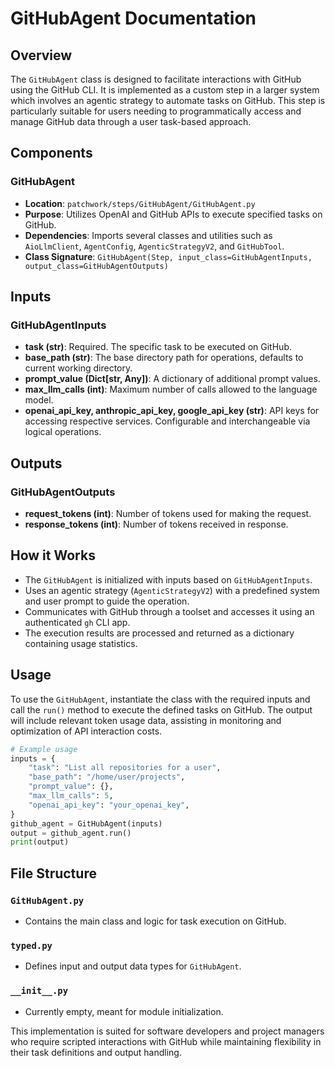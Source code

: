 # GitHubAgent Documentation

## Overview
The `GitHubAgent` class is designed to facilitate interactions with GitHub using the GitHub CLI. It is implemented as a custom step in a larger system which involves an agentic strategy to automate tasks on GitHub. This step is particularly suitable for users needing to programmatically access and manage GitHub data through a user task-based approach.

## Components

### GitHubAgent
- **Location**: `patchwork/steps/GitHubAgent/GitHubAgent.py`
- **Purpose**: Utilizes OpenAI and GitHub APIs to execute specified tasks on GitHub.
- **Dependencies**: Imports several classes and utilities such as `AioLlmClient`, `AgentConfig`, `AgenticStrategyV2`, and `GitHubTool`.
- **Class Signature**: `GitHubAgent(Step, input_class=GitHubAgentInputs, output_class=GitHubAgentOutputs)`

## Inputs

### GitHubAgentInputs
- **task (str)**: Required. The specific task to be executed on GitHub.
- **base_path (str)**: The base directory path for operations, defaults to current working directory.
- **prompt_value (Dict[str, Any])**: A dictionary of additional prompt values.
- **max_llm_calls (int)**: Maximum number of calls allowed to the language model.
- **openai_api_key, anthropic_api_key, google_api_key (str)**: API keys for accessing respective services. Configurable and interchangeable via logical operations.

## Outputs

### GitHubAgentOutputs
- **request_tokens (int)**: Number of tokens used for making the request.
- **response_tokens (int)**: Number of tokens received in response.

## How it Works
- The `GitHubAgent` is initialized with inputs based on `GitHubAgentInputs`.
- Uses an agentic strategy (`AgenticStrategyV2`) with a predefined system and user prompt to guide the operation.
- Communicates with GitHub through a toolset and accesses it using an authenticated `gh` CLI app.
- The execution results are processed and returned as a dictionary containing usage statistics.

## Usage
To use the `GitHubAgent`, instantiate the class with the required inputs and call the `run()` method to execute the defined tasks on GitHub. The output will include relevant token usage data, assisting in monitoring and optimization of API interaction costs.

```python
# Example usage
inputs = {
    "task": "List all repositories for a user",
    "base_path": "/home/user/projects",
    "prompt_value": {},
    "max_llm_calls": 5,
    "openai_api_key": "your_openai_key",
}
github_agent = GitHubAgent(inputs)
output = github_agent.run()
print(output)
```

## File Structure

### `GitHubAgent.py`
- Contains the main class and logic for task execution on GitHub.

### `typed.py`
- Defines input and output data types for `GitHubAgent`.

### `__init__.py`
- Currently empty, meant for module initialization.

This implementation is suited for software developers and project managers who require scripted interactions with GitHub while maintaining flexibility in their task definitions and output handling.
